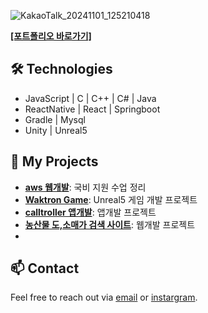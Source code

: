 ![KakaoTalk_20241101_125210418](https://github.com/user-attachments/assets/b6ae8564-5414-4098-a89a-1ff8b614f070)

[**[포트폴리오 바로가기]**](https://rambe98.github.io/Portfolio/)

## 🛠️ Technologies
- JavaScript | C | C++ | C# | Java
- ReactNative | React | Springboot
- Gradle | Mysql
- Unity | Unreal5

## 🔗 My Projects
- [**aws 웹개발**](https://github.com/rambe98/full-stack-ssapganung): 국비 지원 수업 정리
- [**Waktron Game**](https://github.com/rambe98/WakTron.main): Unreal5 게임 개발 프로젝트
- [**calltroller 앱개발**](https://github.com/rambe98/teamwork): 앱개발 프로젝트
- [**농산물 도,소매가 검색 사이트**](https://github.com/rambe98/naya-nong): 웹개발 프로젝트
- 

## 📫 Contact
Feel free to reach out via [email](mailto:rbgks33@gmail.com) or [instargram](https://www.instagram.com/_9uana/).
